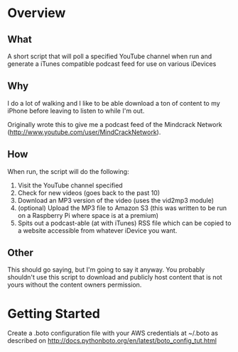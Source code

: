 # Overview

## What

A short script that will poll a specified YouTube channel when run and generate a iTunes compatible podcast feed for use on various iDevices

## Why

I do a lot of walking and I like to be able download a ton of content to my iPhone before leaving to listen to while I'm out.

Originally wrote this to give me a podcast feed of the Mindcrack Network (http://www.youtube.com/user/MindCrackNetwork).

## How

When run, the script will do the following:

1. Visit the YouTube channel specified
2. Check for new videos (goes back to the past 10)
3. Download an MP3 version of the video (uses the vid2mp3 module)
4. (optional) Upload the MP3 file to Amazon S3 (this was written to be run on a Raspberry Pi where space is at a premium)
5. Spits out a podcast-able (at with iTunes) RSS file which can be copied to a website accessible from whatever iDevice you want.

## Other

This should go saying, but I'm going to say it anyway. You probably shouldn't use this script to download and publicly host content that is not yours without the content owners permission.

# Getting Started

Create a .boto configuration file with your AWS credentials at ~/.boto as described on http://docs.pythonboto.org/en/latest/boto_config_tut.html
